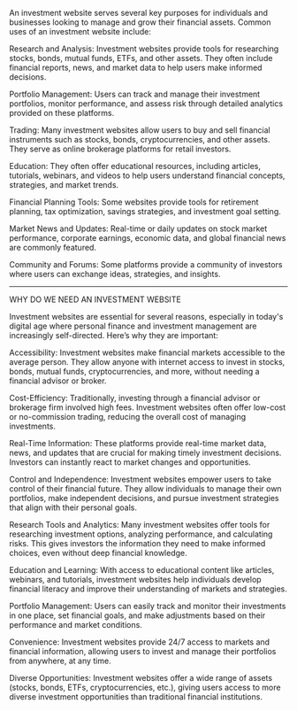 An investment website serves several key purposes for individuals and businesses looking to manage and grow their financial assets. Common uses of an investment website include:

Research and Analysis: Investment websites provide tools for researching stocks, bonds, mutual funds, ETFs, and other assets. They often include financial reports, news, and market data to help users make informed decisions.

Portfolio Management: Users can track and manage their investment portfolios, monitor performance, and assess risk through detailed analytics provided on these platforms.

Trading: Many investment websites allow users to buy and sell financial instruments such as stocks, bonds, cryptocurrencies, and other assets. They serve as online brokerage platforms for retail investors.

Education: They often offer educational resources, including articles, tutorials, webinars, and videos to help users understand financial concepts, strategies, and market trends.

Financial Planning Tools: Some websites provide tools for retirement planning, tax optimization, savings strategies, and investment goal setting.

Market News and Updates: Real-time or daily updates on stock market performance, corporate earnings, economic data, and global financial news are commonly featured.

Community and Forums: Some platforms provide a community of investors where users can exchange ideas, strategies, and insights.

***********************************************************

WHY DO WE NEED AN INVESTMENT WEBSITE

Investment websites are essential for several reasons, especially in today's digital age where personal finance and investment management are increasingly self-directed. Here’s why they are important:

Accessibility: Investment websites make financial markets accessible to the average person. They allow anyone with internet access to invest in stocks, bonds, mutual funds, cryptocurrencies, and more, without needing a financial advisor or broker.

Cost-Efficiency: Traditionally, investing through a financial advisor or brokerage firm involved high fees. Investment websites often offer low-cost or no-commission trading, reducing the overall cost of managing investments.

Real-Time Information: These platforms provide real-time market data, news, and updates that are crucial for making timely investment decisions. Investors can instantly react to market changes and opportunities.

Control and Independence: Investment websites empower users to take control of their financial future. They allow individuals to manage their own portfolios, make independent decisions, and pursue investment strategies that align with their personal goals.

Research Tools and Analytics: Many investment websites offer tools for researching investment options, analyzing performance, and calculating risks. This gives investors the information they need to make informed choices, even without deep financial knowledge.

Education and Learning: With access to educational content like articles, webinars, and tutorials, investment websites help individuals develop financial literacy and improve their understanding of markets and strategies.

Portfolio Management: Users can easily track and monitor their investments in one place, set financial goals, and make adjustments based on their performance and market conditions.

Convenience: Investment websites provide 24/7 access to markets and financial information, allowing users to invest and manage their portfolios from anywhere, at any time.

Diverse Opportunities: Investment websites offer a wide range of assets (stocks, bonds, ETFs, cryptocurrencies, etc.), giving users access to more diverse investment opportunities than traditional financial institutions.
